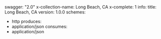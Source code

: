 swagger: "2.0"
x-collection-name: Long Beach, CA
x-complete: 1
info:
  title: Long Beach, CA
  version: 1.0.0
schemes:
- http
produces:
- application/json
consumes:
- application/json
